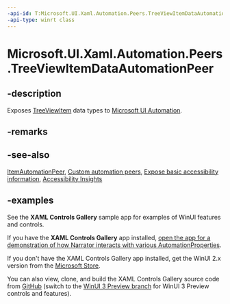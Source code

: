 ```yaml
---
-api-id: T:Microsoft.UI.Xaml.Automation.Peers.TreeViewItemDataAutomationPeer
-api-type: winrt class
---
```


# Microsoft.UI.Xaml.Automation.Peers.TreeViewItemDataAutomationPeer

<!--
public class TreeViewItemDataAutomationPeer : Windows.UI.Xaml.Automation.Peers.ItemAutomationPeer, Windows.UI.Xaml.Automation.Provider.IExpandCollapseProvider
-->

## -description

Exposes [TreeViewItem](../microsoft.ui.xaml.controls/treeviewitem.md) data types to [Microsoft UI Automation](/windows/win32/winauto/entry-uiauto-win32).

## -remarks

## -see-also

[ItemAutomationPeer](/uwp/api/windows.ui.xaml.automation.peers.itemautomationpeer), [Custom automation peers](/windows/apps/design/accessibility/custom-automation-peers), [Expose basic accessibility information](/windows/apps/design/accessibility/basic-accessibility-information), [Accessibility Insights](https://accessibilityinsights.io/)

## -examples

See the **XAML Controls Gallery** sample app for examples of WinUI features and controls.

If you have the **XAML Controls Gallery** app installed, [open the app for a demonstration of how  Narrator interacts with various AutomationProperties](xamlcontrolsgallery:/item/AutomationProperties).

If you don't have the XAML Controls Gallery app installed, get the WinUI 2.x version from the [Microsoft Store](https://www.microsoft.com/p/xaml-controls-gallery/9msvh128x2zt).

You can also view, clone, and build the XAML Controls Gallery source code from [GitHub](https://github.com/Microsoft/Xaml-Controls-Gallery) (switch to the [WinUI 3 Preview branch](https://github.com/microsoft/Xaml-Controls-Gallery/tree/winui3preview) for WinUI 3 Preview controls and features).

